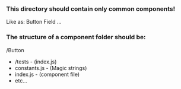 ### This directory should contain only common components!

Like as:
Button
Field
...

### The structure of a component folder should be:

/Button

- /tests - (index.js)
- constants.js - (Magic strings)
- index.js - (component file)
- etc...
